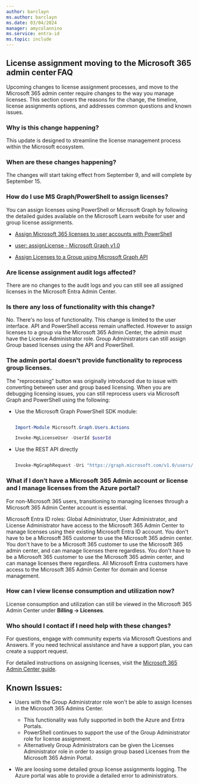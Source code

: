 ```yaml
---
author: barclayn
ms.author: barclayn
ms.date: 03/04/2024
manager: amycolannino
ms.service: entra-id
ms.topic: include
---
```




## License assignment moving to the Microsoft 365 admin center FAQ 

Upcoming changes to license assignment processes, and move to the Microsoft 365 admin center require changes to the way you manage licenses. This section covers the reasons for the change, the timeline, license assignments options, and addresses common questions and known issues.

### Why is this change happening?  

This update is designed to streamline the license management process within the Microsoft ecosystem.  

### When are these changes happening? 

The changes will start taking effect from September 9, and will complete by  September 15.

### How do I use MS Graph/PowerShell to assign licenses? 

You can assign licenses using PowerShell or Microsoft Graph by following the detailed guides available on the Microsoft Learn website for user and group license assignments.

- [Assign Microsoft 365 licenses to user accounts with PowerShell](/microsoft-365/enterprise/assign-licenses-to-user-accounts-with-microsoft-365-powershell?view=o365-worldwide&preserve-view=true) 

- [user: assignLicense - Microsoft Graph v1.0](/graph/api/user-assignlicense?view=graph-rest-1.0&tabs=http&preserve-view=true)

- [Assign Licenses to a Group using Microsoft Graph API](/graph/api/group-assignlicense?view=graph-rest-1.0&tabs=http&preserve-view=true)

### Are license assignment audit logs affected? 

There are no changes to the audit logs and you can still see all assigned licenses in the Microsoft Entra Admin Center. 

### Is there any loss of functionality with this change?  

No. There's no loss of functionality. This change is limited to the user interface. API and PowerShell access remain unaffected. However to assign licenses to a group via the Microsoft 365 Admin Center, the admin must have the License Administrator role. Group Administrators can still assign Group based licenses using the API and PowerShell.

### The admin portal doesn't provide functionality to reprocess group licenses.

The "reprocessing" button was originally introduced due to issue with converting between user and group based licensing. When you are debugging licensing issues, you can still reprocess users via Microsoft Graph and PowerShell using the following: 

- Use the Microsoft Graph PowerShell SDK module:

    ```powershell
    
    Import-Module Microsoft.Graph.Users.Actions 
    
    Invoke-MgLicenseUser -UserId $userId 
    ```

- Use the REST API directly

    ```powershell
    
    Invoke-MgGraphRequest -Uri "https://graph.microsoft.com/v1.0/users/$userid/reprocessLicense 
    ```

### What if I don’t have a Microsoft 365 Admin account or license and I manage licenses from the Azure portal?

For non-Microsoft 365 users, transitioning to managing licenses through a Microsoft 365 Admin Center account is essential.

Microsoft Entra ID roles: Global Administrator, User Administrator, and License Administrator have access to the Microsoft 365 Admin Center to manage licenses using their existing Microsoft Entra ID account. You don't have to be a Microsoft 365 customer to use the Microsoft 365 admin center. You don't have to be a Microsoft 365 customer to use the Microsoft 365 admin center, and can manage licenses there regardless. You don't have to be a Microsoft 365 customer to use the Microsoft 365 admin center, and can manage licenses there regardless. All Microsoft Entra customers have access to the Microsoft 365 Admin Center for domain and license management.

### How can I view license consumption and utilization now?

License consumption and utilization can still be viewed in the Microsoft 365 Admin Center under **Billing -> Licenses**.

### Who should I contact if I need help with these changes?

For questions, engage with community experts via Microsoft Questions and Answers. If you need technical assistance and have a support plan, you can create a support request.

For detailed instructions on assigning licenses, visit the [Microsoft 365 Admin Center guide](/microsoft-365/admin/manage/assign-licenses-to-users).

## Known Issues:

- Users with the Group Administrator role won't be able to assign licenses in the Microsoft 365 Admins Center. 
    - This functionality was fully supported in both the Azure and Entra Portals. 
    - PowerShell continues to support the use of the Group Administrator role for license assignment. 
    - Alternatively Group Administrators can be given the Licenses Administrator role in order to assign group based Licenses from the Microsoft 365 Admin Portal.  

- We are loosing some detailed group license assignments logging. The Azure portal was able to provide a detailed error to administrators.